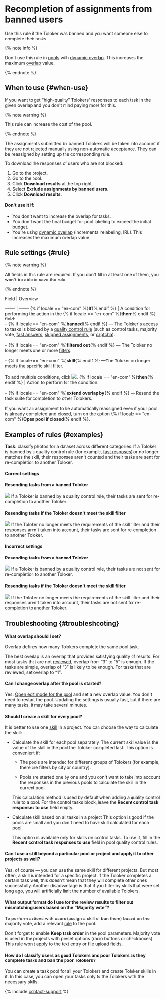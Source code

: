 # Recompletion of assignments from banned users

Use this rule if the Toloker was banned and you want someone else to complete their tasks.

{% note info %}

Don't use this rule in [pools](../../glossary.md#pool-ru) with [dynamic overlap](dynamic-overlap.md). This increases the maximum [overlap](../../glossary.md#overlap-ru) value.

{% endnote %}


## When to use {#when-use}

If you want to get <q>high-quality</q> Tolokers' responses to each task in the given overlap and you don't mind paying more for this.

{% note warning %}

This rule can increase the cost of the pool.

{% endnote %}


The assignments submitted by banned Tolokers will be taken into account if they are not rejected manually using non-automatic acceptance. They can be reassigned by setting up the corresponding rule.

To download the responses of users who are not blocked:

1. Go to the project.
1. Go to the pool.
1. Click **Download results** at the top right.
1. Select **Exclude assignments by banned users**.
1. Click **Download results**.

#### Don't use it if:

- You don't want to increase the overlap for tasks.
- You don't want the final budget for pool labeling to exceed the initial budget.
- You're using [dynamic overlap](dynamic-overlap.md) (incremental relabeling, IRL). This increases the maximum overlap value.

## Rule settings {#rule}

{% note warning %}

All fields in this rule are required. If you don't fill in at least one of them, you won't be able to save the rule.

{% endnote %}



Field
 |
Overview

----- | -----
{% if locale == "en-com" %}**If**{% endif %} | A condition for performing the action in the {% if locale == "en-com" %}**then**{% endif %} field:<br/>- {% if locale == "en-com" %}**banned**{% endif %} — The Toloker's access to tasks is blocked by a [quality control rule](../../glossary.md#quality-control-rules-ru) (such as control tasks, majority vote, [fast answers](../../glossary.md#fast-responses-rule-ru), [skipped assignments](../../glossary.md#skipped-tasks-ru), or [captcha](../../glossary.md#captcha-rule-ru)).<br/>    <br/>- {% if locale == "en-com" %}**filtered out**{% endif %} — The Toloker no longer meets one or more [filters](filters.md).<br/>    <br/>- {% if locale == "en-com" %}**skill**{% endif %} —The Toloker no longer meets the specific skill filter.<br/><br/>To add multiple conditions, click ![](../_images/add.svg).
{% if locale == "en-com" %}**then**{% endif %} | Action to perform for the condition:<br/><br/>- {% if locale == "en-com" %}**extend overlap by**{% endif %} — Resend the [task suite](../../glossary.md#task-page-ru) for completion to other Tolokers.<br/>    <br/>    If you want an assignment to be automatically reassigned even if your pool is already completed and closed, turn on the option {% if locale == "en-com" %}**Open pool if closed**{% endif %}.


## Examples of rules {#examples}

**Task**: classify photos for a dataset across different categories. If a Toloker is banned by a quality control rule (for example, [fast resposes](quick-answers.md)) or no longer matches the skill, their responses aren't counted and their tasks are sent for re-completion to another Toloker.

#### Correct settings

#### Resending tasks from a banned Toloker
![](../_images/control-rules/restore-task-overlap/qcr-banned_users_reassessment_example_1.png)
If a Toloker is banned by a quality control rule, their tasks are sent for re-completion to another Toloker.

#### Resending tasks if the Toloker doesn't meet the skill filter
![](../_images/control-rules/restore-task-overlap/qcr-banned_users_reassessment_example_2.png)
If the Toloker no longer meets the requirements of the skill filter and their responses aren't taken into account, their tasks are sent for re-completion to another Toloker.

#### Incorrect settings

#### Resending tasks from a banned Toloker
![](../_images/control-rules/restore-task-overlap/qcr-banned_users_reassessment_example_3.png)
If a Toloker is banned by a quality control rule, their tasks are not sent for re-completion to another Toloker.

#### Resending tasks if the Toloker doesn't meet the skill filter
![](../_images/control-rules/restore-task-overlap/qcr-banned_users_reassessment_example_4.png)
If the Toloker no longer meets the requirements of the skill filter and their responses aren't taken into account, their tasks are not sent for re-completion to another Toloker.


## Troubleshooting {#troubleshooting}

#### What overlap should I set?

Overlap defines how many Tolokers complete the same pool task.

The best overlap is an overlap that provides satisfying quality of results. For most tasks that are not [reviewed](../../glossary.md#left-off-acceptance-ru), overlap from <q>3</q> to <q>5</q> is enough. If the tasks are simple, overlap of <q>3</q> is likely to be enough. For tasks that are reviewed, set overlap to <q>1</q>.

#### Can I change overlap after the pool is started?

Yes. [Open edit mode for the pool](pool-edit.md) and set a new overlap value. You don't need to restart the pool. Updating the settings is usually fast, but if there are many tasks, it may take several minutes.

#### Should I create a skill for every pool?

It is better to use one [skill](../../glossary.md#skill-ru) in a project. You can choose the way to calculate the skill:

- Calculate the skill for each pool separately. The current skill value is the value of the skill in the pool the Toloker completed last. This option is convenient if:

    - The pools are intended for different groups of Tolokers (for example, there are filters by city or country).

    - Pools are started one by one and you don't want to take into account the responses in the previous pools to calculate the skill in the current pool.

    This calculation method is used by default when adding a quality control rule to a pool. For the control tasks block, leave the **Recent control task responses to use** field empty.

- Calculate skill based on all tasks in a project This option is good if the pools are small and you don't need to have skill calculated for each pool.

    This option is available only for skills on control tasks. To use it, fill in the **Recent control task responses to use** field in pool quality control rules.


#### Can I use a skill beyond a particular pool or project and apply it to other projects as well?

Yes, of course — you can use the same skill for different projects. But most often, a skill is intended for a specific project. If the Toloker completes a certain task well, this doesn't mean that they will complete other ones successfully. Another disadvantage is that if you filter by skills that were set long ago, you will artificially limit the number of available Tolokers.

#### What output format do I use for the review results to filter out mismatching users based on the <q>Majority vote</q>?

To perform actions with users (assign a skill or ban them) based on the majority vote, add a relevant [rule](mvote.md) to the pool.

Don't forget to enable **Keep task order** in the pool parameters. Majority vote is used in the projects with preset options (radio buttons or checkboxes). This rule won't apply to the text entry or file upload fields.

#### How do I classify users as good Tolokers and poor Tolokers as they complete tasks and ban the poor Tolokers?

You can create a task pool for all your Tolokers and create Toloker skills in it. In this case, you can open your tasks only to the Tolokers with the necessary skills.


{% include [contact-support](../_includes/contact-support-help.md) %}
